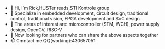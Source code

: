 - 👋 Hi, I’m Rick,HUSTer reads,STI Kontrole group
- 👀 Specialize in embedded development, circuit design, traditional control, traditional vision, FPGA development and SoC design
- 🌱 The areas of interest are: microcontroller (STM, WCH), power supply design, OpenCV, RISC-V
- 💞️ Now looking for partners who can share the above aspects together
- 📫 Cmntact me QQ(working):430657051

<!---
ZexinLiang/ZexinLiang is a ✨ special ✨ repository because its `README.md` (this file) appears on your GitHub profile.
You can click the Preview link to take a look at your changes.
--->
